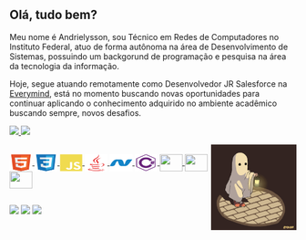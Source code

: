 ## Olá, tudo bem?

Meu nome é Andrielysson, sou Técnico em Redes de Computadores no Instituto Federal, atuo de forma autônoma na área 
de Desenvolvimento de Sistemas, possuindo um backgorund de programação e pesquisa na área 
da tecnologia da informação. 
 
 Hoje, segue atuando remotamente como Desenvolvedor JR Salesforce na <a href="https://www.everymind.com.br" target="_blank">Everymind</a>, está no momento buscando novas oportunidades para continuar aplicando o conhecimento adquirido no ambiente acadêmico buscando sempre, novos desafios.

 <div>
  <a href="https://github.com/AndrielyssonBarbosa">
  <img height="150em" src="https://github-readme-stats.vercel.app/api?username=AndrielyssonBarbosa&show_icons=true&theme=midnight-purple&include_all_commits=true&count_private=true"/>
  <img height="150em" src="https://github-readme-stats.vercel.app/api/top-langs/?username=AndrielyssonBarbosa&layout=compact&langs_count=7&theme=midnight-purple"/>
</div>
 
 <a href="https://github.com/Gaspar3651" target="_blank" ><img align="right" src="https://github.com/Gaspar3651/Gaspar3651/blob/main/.github/workflows/perfil%20e%20gifs/andando%20com%20lanterna.gif" height="150">
  
<div style="display: inline_block"><br>
  <img align="center" height="30" width="40" src="https://raw.githubusercontent.com/devicons/devicon/master/icons/html5/html5-original.svg">
  <img align="center" height="30" width="40" src="https://raw.githubusercontent.com/devicons/devicon/master/icons/css3/css3-original.svg">
  <img align="center" height="30" width="40" src="https://raw.githubusercontent.com/devicons/devicon/master/icons/javascript/javascript-plain.svg">
  <img align="center" height="30" width="40" src="https://raw.githubusercontent.com/devicons/devicon/master/icons/java/java-plain.svg">
  <img align="center" height="30" width="40" src="https://raw.githubusercontent.com/devicons/devicon/master/icons/dot-net/dot-net-plain.svg">
  <img align="center" height="30" width="40" src="https://raw.githubusercontent.com/devicons/devicon/master/icons/csharp/csharp-line.svg">
  <img align="center" height="30" width="40" src="https://cdn.jsdelivr.net/gh/devicons/devicon/icons/vscode/vscode-original.svg" />
  <img align="center" height="30" width="40" src="https://cdn.jsdelivr.net/gh/devicons/devicon/icons/visualstudio/visualstudio-plain.svg" />
  <img align="center" height="30" width="40" src="https://cdn.jsdelivr.net/gh/devicons/devicon/icons/salesforce/salesforce-plain.svg" />
          
 
  
</div>

  
   
 ## 
 

 
 <div>
  <a href="https://instagram.com/gaspar3651_" target="_blank"><img src="https://img.shields.io/badge/-Instagram-%23E4405F?style=for-the-badge&logo=instagram&logoColor=white"></a>
  <a href = "mailto:andrielysson.barbosa@gmail.com" target="_blank"><img src="https://img.shields.io/badge/-Gmail-%23333?style=for-the-badge&logo=gmail&logoColor=white" ></a>
   <a href="https://www.linkedin.com/in/andrielysson-barbosa-26b020224/" target="_blank"><img src="https://img.shields.io/badge/-LinkedIn-%230077B5?style=for-the-badge&logo=linkedin&logoColor=white" target="_blank"></a>
  
 <!-- ![Snake animation](https://github.com/AndrielyssonBarbosa/AndrielyssonBarbosa/blob/output/github-contribution-grid-snake.svg)-->
  
 </div>

<!--
**AndrielyssonBarbosa/AndrielyssonBarbosa** is a ✨ _special_ ✨ repository because its `README.md` (this file) appears on your GitHub profile.

Here are some ideas to get you started:

- 🔭 I’m currently working on ...
- 🌱 I’m currently learning ...
- 👯 I’m looking to collaborate on ...
- 🤔 I’m looking for help with ...
- 💬 Ask me about ...
- 📫 How to reach me: ...
- 😄 Pronouns: ...
- ⚡ Fun fact: ...
-->
